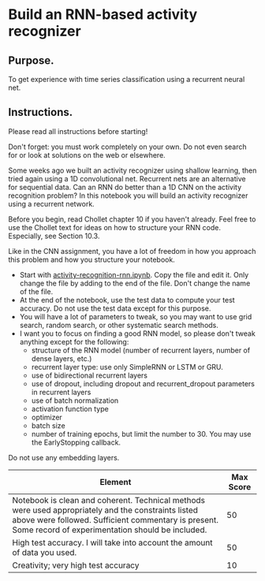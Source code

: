# Build an RNN-based activity recognizer

## Purpose.  

To get experience with time series classification using a recurrent neural net.

## Instructions.  
Please read all instructions before starting!   

Don't forget: you must work completely on your own.  Do not even search for or look at solutions on the web or elsewhere.

Some weeks ago we built an activity recognizer using shallow learning, then tried again using a 1D convolutional net.  Recurrent nets are an alternative for sequential data.  Can an RNN do better than a 1D CNN on the activity recognition problem?  In this notebook you will build an activity recognizer using a recurrent network.

Before you begin, read Chollet chapter 10 if you haven't already.  Feel free to use the Chollet text for ideas on how to structure your RNN code.  Especially, see Section 10.3.

Like in the CNN assignment, you have a lot of freedom in how you approach this problem and how you structure your notebook.

- Start with [activity-recognition-rnn.ipynb](activity-recognition-rnn.ipynb).  Copy the file and edit it.  Only change the file by adding to the end of the file.  Don't change the name of the file.
- At the end of the notebook, use the test data to compute your test accuracy.  Do not use the test data except for this purpose.
- You will have a lot of parameters to tweak, so you may want to use grid search, random search, or other systematic search methods.
- I want you to focus on finding a good RNN model, so please don't tweak anything except for the following:
  - structure of the RNN model (number of recurrent layers, number of dense layers, etc.)
  - recurrent layer type: use only SimpleRNN or LSTM or GRU.
  - use of bidirectional recurrent layers
  - use of dropout, including dropout and recurrent_dropout parameters in recurrent layers
  - use of batch normalization
  - activation function type
  - optimizer
  - batch size
  - number of training epochs, but limit the number to 30.  You may use the EarlyStopping callback.
  
Do not use any embedding layers.


| Element | Max Score |
|---------|-----------|
|   Notebook is clean and coherent.  Technical methods were used appropriately and the constraints listed above were followed.  Sufficient commentary is present.  Some record of experimentation should be included. |      50    |
|  High test accuracy.  I will take into account the amount of data you used. |    50      |
|   Creativity; very high test accuracy  |     10     |
